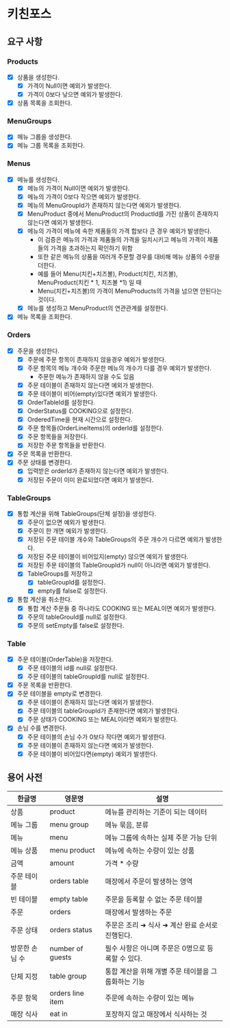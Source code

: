 # 키친포스
## 요구 사항
### Products
- [x] 상품을 생성한다.
  - [x] 가격이 Null이면 예외가 발생한다.
  - [x] 가격이 0보다 낮으면 예외가 발생한다.
- [x] 상품 목록을 조회한다.

### MenuGroups
- [x] 메뉴 그룹을 생성한다.
- [x] 메뉴 그룹 목록을 조회한다.

### Menus
- [x] 메뉴를 생성한다.
  - [x] 메뉴의 가격이 Null이면 예외가 발생한다.
  - [x] 메뉴의 가격이 0보다 작으면 예외가 발생한다.
  - [x] 메뉴의 MenuGroupId가 존재하지 않는다면 예외가 발생한다.
  - [x] MenuProduct 중에서 MenuProduct의 ProductId를 가진 상품이 존재하지 않는다면 예외가 발생한다.
  - [x] 메뉴의 가격이 메뉴에 속한 제품들의 가격 합보다 큰 경우 예외가 발생한다.
    - 이 검증은 메뉴의 가격과 제품들의 가격을 일치시키고 메뉴의 가격이 제품들의 가격을 초과하는지 확인하기 위함
    - 또한 같은 메뉴의 상품을 여러개 주문할 경우를 대비해 메뉴 상품의 수량을 더한다.
    - 예를 들어 Menu(치킨+치즈볼), Product(치킨, 치즈볼), MenuProduct(치킨 * 1, 치즈볼 *1) 일 때
    - Menu(치킨+치즈볼)의 가격이 MenuProducts의 가격을 넘으면 안된다는 것이다.
  - [x] 메뉴를 생성하고 MenuProduct의 연관관계를 설정한다.
- [x] 메뉴 목록을 조회한다.

### Orders
- [x] 주문을 생성한다.
  - [x] 주문에 주문 항목이 존재하지 않을경우 예외가 발생한다.
  - [x] 주문 항목의 메뉴 개수와 주문한 메뉴의 개수가 다를 경우 예외가 발생한다.
    - 주문한 메뉴가 존재하지 않을 수도 있음
  - [x] 주문 테이블이 존재하지 않는다면 예외가 발생한다.
  - [x] 주문 테이블이 비어(empty)있다면 예외가 발생한다.
  - [x] OrderTableId를 설정한다.
  - [x] OrderStatus를 COOKING으로 설정한다.
  - [x] OrderedTime을 현재 시간으로 설정한다.
  - [x] 주문 항목들(OrderLineItems)의 orderId를 설정한다.
  - [x] 주문 항목들을 저장한다.
  - [x] 저장한 주문 항목들을 반환한다.
- [x] 주문 목록을 반환한다.
- [x] 주문 상태를 변경한다.
  - [x] 입력받은 orderId가 존재하지 않는다면 예외가 발생한다.
  - [x] 저장된 주문이 이미 완료되었다면 예외가 발생한다.

### TableGroups
- [x] 통합 계산을 위해 TableGroups(단체 설정)을 생성한다.
  - [x] 주문이 없으면 예외가 발생한다.
  - [x] 주문이 한 개면 예외가 발생한다.
  - [x] 저장된 주문 테이블 개수와 TableGroups의 주문 개수가 다르면 예외가 발생한다.
  - [x] 저장된 주문 테이블이 비어있지(empty) 않으면 예외가 발생한다.
  - [x] 저장된 주문 테이블의 TableGroupId가 null이 아니라면 예외가 발생한다.
  - [x] TableGroups를 저장하고
    - [x] tableGroupId를 설정한다.
    - [x] empty를 false로 설정한다.
- [x] 통합 계산을 취소한다.
  - [x] 통합 계산 주문들 중 하나라도 COOKING 또는 MEAL이면 예외가 발생한다.
  - [x] 주문의 tableGrouId를 null로 설정한다.
  - [x] 주문의 setEmpty를 false로 설정한다.

### Table
- [x] 주문 테이블(OrderTable)을 저장한다.
  - [x] 주문 테이블의 id를 null로 설정한다.
  - [x] 주문 테이블의 tableGroupId를 null로 설정한다.
- [x] 주문 목록을 반환한다.
- [x] 주문 테이블을 empty로 변경한다.
  - [x] 주문 테이블이 존재하지 않는다면 예외가 발생한다.
  - [x] 주문 테이블의 tableGroupId가 존재한다면 예외가 발생한다.
  - [x] 주문 상태가 COOKING 또는 MEAL이라면 예외가 발생한다.
- [x] 손님 수를 변경한다.
  - [x] 주문 테이블의 손님 수가 0보다 작다면 예외가 발생한다.
  - [x] 주문 테이블이 존재하지 않는다면 예외가 발생한다.
  - [x] 주문 테이블이 비어있다면(empty) 예외가 발생한다.

## 용어 사전

| 한글명      | 영문명 | 설명 |
|----------| --- | --- |
| 상품       | product | 메뉴를 관리하는 기준이 되는 데이터 |
| 메뉴 그룹    | menu group | 메뉴 묶음, 분류 |
| 메뉴       | menu | 메뉴 그룹에 속하는 실제 주문 가능 단위 |
| 메뉴 상품    | menu product | 메뉴에 속하는 수량이 있는 상품 |
| 금액       | amount | 가격 * 수량 |
| 주문 테이블   | orders table | 매장에서 주문이 발생하는 영역 |
| 빈 테이블    | empty table | 주문을 등록할 수 없는 주문 테이블 |
| 주문       | orders | 매장에서 발생하는 주문 |
| 주문 상태    | orders status | 주문은 조리 ➜ 식사 ➜ 계산 완료 순서로 진행된다. |
| 방문한 손님 수 | number of guests | 필수 사항은 아니며 주문은 0명으로 등록할 수 있다. |
| 단체 지정    | table group | 통합 계산을 위해 개별 주문 테이블을 그룹화하는 기능 |
| 주문 항목    | orders line item | 주문에 속하는 수량이 있는 메뉴 |
| 매장 식사    | eat in | 포장하지 않고 매장에서 식사하는 것 |
